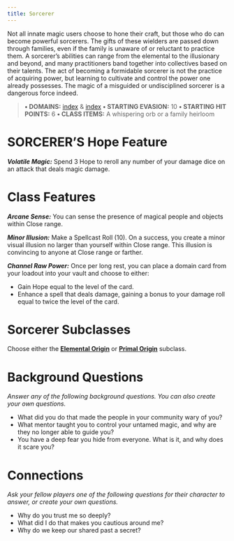 ```yaml
---
title: Sorcerer
---
```


Not all innate magic users choose to hone their craft, but those who do can become powerful sorcerers. The gifts of these wielders are passed down through families, even if the family is unaware of or reluctant to practice them. A sorcerer’s abilities can range from the elemental to the illusionary and beyond, and many practitioners band together into collectives based on their talents. The act of becoming a formidable sorcerer is not the practice of acquiring power, but learning to cultivate and control the power one already possesses. The magic of a misguided or undisciplined sorcerer is a dangerous force indeed.

> **• DOMAINS:** [index](Character%20Options/Abilities/Arcana/index.md) & [index](Character%20Options/Abilities/Midnight/index.md)
> **• STARTING EVASION:** 10
> **• STARTING HIT POINTS:** 6
> **• CLASS ITEMS:** A whispering orb or a family heirloom

# SORCERER’S Hope Feature

***Volatile Magic:*** Spend 3 Hope to reroll any number of your damage dice on an attack that deals magic damage.

# Class Features

***Arcane Sense:*** You can sense the presence of magical people and objects within Close range.

***Minor Illusion:*** Make a Spellcast Roll (10). On a success, you create a minor visual illusion no larger than yourself within Close range. This illusion is convincing to anyone at Close range or farther.

***Channel Raw Power:*** Once per long rest, you can place a domain card from your loadout into your vault and choose to either:

- Gain Hope equal to the level of the card.
- Enhance a spell that deals damage, gaining a bonus to your damage roll equal to twice the level of the card.

# Sorcerer Subclasses

Choose either the **[Elemental Origin](Elemental%20Origin.md)** or **[Primal Origin](Primal%20Origin.md)** subclass.

# Background Questions

*Answer any of the following background questions. You can also create your own questions.*

- What did you do that made the people in your community wary of you?
- What mentor taught you to control your untamed magic, and why are they no longer able to guide you?
- You have a deep fear you hide from everyone. What is it, and why does it scare you?

# Connections

*Ask your fellow players one of the following questions for their character to answer, or create your own questions.*

- Why do you trust me so deeply?
- What did I do that makes you cautious around me?
- Why do we keep our shared past a secret?
